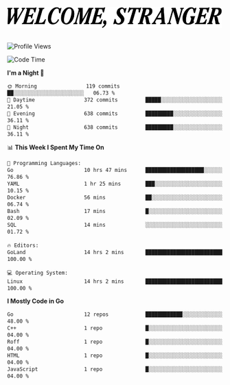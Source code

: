 <div>
  <picture>
    <source media="(prefers-color-scheme: dark)" srcset="./headers/welcome_white.png">
    <img alt="WELCOME, STRANGER" src="./headers/welcome.png" width="500">
  </picture>
</div>

<br>

![Profile Views](https://komarev.com/ghpvc/?username=darleet&color=blue)

<!--START_SECTION:waka-->
![Code Time](http://img.shields.io/badge/Code%20Time-200%20hrs%2047%20mins-blue)

**I'm a Night 🦉** 

```text
🌞 Morning                119 commits         ██░░░░░░░░░░░░░░░░░░░░░░░   06.73 % 
🌆 Daytime                372 commits         █████░░░░░░░░░░░░░░░░░░░░   21.05 % 
🌃 Evening                638 commits         █████████░░░░░░░░░░░░░░░░   36.11 % 
🌙 Night                  638 commits         █████████░░░░░░░░░░░░░░░░   36.11 % 
```


📊 **This Week I Spent My Time On** 

```text
💬 Programming Languages: 
Go                       10 hrs 47 mins      ███████████████████░░░░░░   76.86 % 
YAML                     1 hr 25 mins        ███░░░░░░░░░░░░░░░░░░░░░░   10.15 % 
Docker                   56 mins             ██░░░░░░░░░░░░░░░░░░░░░░░   06.74 % 
Bash                     17 mins             █░░░░░░░░░░░░░░░░░░░░░░░░   02.09 % 
SQL                      14 mins             ░░░░░░░░░░░░░░░░░░░░░░░░░   01.72 % 

🔥 Editors: 
GoLand                   14 hrs 2 mins       █████████████████████████   100.00 % 

💻 Operating System: 
Linux                    14 hrs 2 mins       █████████████████████████   100.00 % 
```

**I Mostly Code in Go** 

```text
Go                       12 repos            ████████████░░░░░░░░░░░░░   48.00 % 
C++                      1 repo              █░░░░░░░░░░░░░░░░░░░░░░░░   04.00 % 
Roff                     1 repo              █░░░░░░░░░░░░░░░░░░░░░░░░   04.00 % 
HTML                     1 repo              █░░░░░░░░░░░░░░░░░░░░░░░░   04.00 % 
JavaScript               1 repo              █░░░░░░░░░░░░░░░░░░░░░░░░   04.00 % 
```




<!--END_SECTION:waka-->
